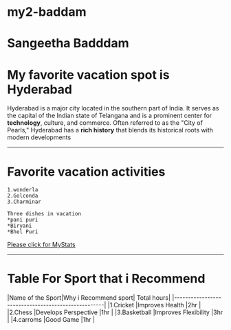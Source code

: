 # my2-baddam

# Sangeetha Badddam
# My favorite vacation spot is Hyderabad
Hyderabad is a major city located in the southern part of India. It serves as the capital of the Indian state of Telangana and is a prominent center for **technology**, culture, and commerce. Often referred to as the "City of Pearls," Hyderabad has a **rich history** that blends its historical roots with modern developments
 
 -------------------------------------------------------
# Favorite vacation activities
    1.wonderla
    2.Golconda
    3.Charminar

    Three dishes in vacation
    *pani puri
    *Biryani
    *Bhel Puri

[Please click for MyStats](Mystats.md)

----
# Table For Sport that i Recommend
|Name of the Sport|Why i Recommend sport| Total hours|
|----------------------------------------------------|
|1.Cricket        |Improves Health      |2hr         |
|2.Chess          |Develops Perspective |1hr         |
|3.Basketball     |Improves Flexibility |3hr         |
|4.carroms        |Good Game            |1hr         |      
